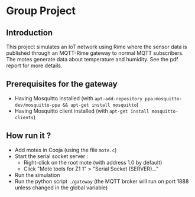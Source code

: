 # Group Project

## Introduction
This project simulates an IoT network using Rime where the sensor data is published through an MQTT-Rime gateway to normal MQTT subscribers. The motes generate data about temperature and humidity. See the pdf report for more details.

## Prerequisites for the gateway
- Having Mosquitto installed (with `apt-add-repository ppa:mosquitto-dev/mosquitto-ppa && apt-get install mosquitto`)
- Having Mosquitto client installed (with `apt-get install mosquitto-clients`)
## How run it ?
- Add motes in Cooja (using the file `mote.c`)
- Start the serial socket server :
  - Right-click on the root mote (with address 1.0 by default)
  - Click "Mote tools for Z1 1" > "Serial Socket (SERVER)..."
- Run the simulation
- Run the python script `./gateway` (the MQTT broker will run on port 1888 unless changed in the global variable)
